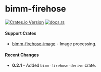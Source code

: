 # bimm-firehose

[![Crates.io Version](https://img.shields.io/crates/v/bimm-firehose)](https://crates.io/crates/bimm-firehose)
[![docs.rs](https://img.shields.io/docsrs/bimm-firehose)](https://docs.rs/bimm-firehose/latest/)

#### Support Crates

* [bimm-firehose-image](../bimm-firehose-image) - Image processing.

#### Recent Changes

* **0.2.1** - Added `bimm-firehose-derive` crate.
